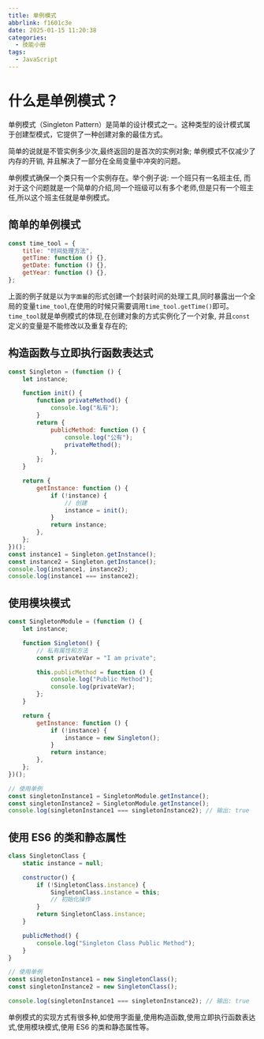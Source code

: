 ```yaml
---
title: 单例模式
abbrlink: f1601c3e
date: 2025-01-15 11:20:38
categories:
  - 技能小册
tags:
  - JavaScript
---
```


# 什么是单例模式？

单例模式（Singleton Pattern）是简单的设计模式之一。这种类型的设计模式属于创建型模式，它提供了一种创建对象的最佳方式。

简单的说就是不管实例多少次,最终返回的是首次的实例对象; 单例模式不仅减少了内存的开销, 并且解决了一部分在全局变量中冲突的问题。

单例模式确保一个类只有一个实例存在。举个例子说: 一个班只有一名班主任, 而对于这个问题就是一个简单的介绍,同一个班级可以有多个老师,但是只有一个班主任,所以这个班主任就是单例模式。

## 简单的单例模式

```js
const time_tool = {
	title: "时间处理方法",
	getTime: function () {},
	getDate: function () {},
	getYear: function () {},
};
```

上面的例子就是以为`字面量`的形式创建一个封装时间的处理工具,同时暴露出一个全局的变量`time_tool`,在使用的时候只需要调用`time_tool.getTime()`即可。`time_tool`就是单例模式的体现,在创建对象的方式实例化了一个对象, 并且`const`定义的变量是不能修改以及重复存在的;

## 构造函数与立即执行函数表达式

```js
const Singleton = (function () {
	let instance;

	function init() {
		function privateMethod() {
			console.log("私有");
		}
		return {
			publicMethod: function () {
				console.log("公有");
				privateMethod();
			},
		};
	}

	return {
		getInstance: function () {
			if (!instance) {
				// 创建
				instance = init();
			}
			return instance;
		},
	};
})();
const instance1 = Singleton.getInstance();
const instance2 = Singleton.getInstance();
console.log(instance1, instance2);
console.log(instance1 === instance2);
```

## 使用模块模式

```js
const SingletonModule = (function () {
	let instance;

	function Singleton() {
		// 私有属性和方法
		const privateVar = "I am private";

		this.publicMethod = function () {
			console.log("Public Method");
			console.log(privateVar);
		};
	}

	return {
		getInstance: function () {
			if (!instance) {
				instance = new Singleton();
			}
			return instance;
		},
	};
})();

// 使用单例
const singletonInstance1 = SingletonModule.getInstance();
const singletonInstance2 = SingletonModule.getInstance();
console.log(singletonInstance1 === singletonInstance2); // 输出: true
```

## 使用 ES6 的类和静态属性

```js
class SingletonClass {
	static instance = null;

	constructor() {
		if (!SingletonClass.instance) {
			SingletonClass.instance = this;
			// 初始化操作
		}
		return SingletonClass.instance;
	}

	publicMethod() {
		console.log("Singleton Class Public Method");
	}
}

// 使用单例
const singletonInstance1 = new SingletonClass();
const singletonInstance2 = new SingletonClass();

console.log(singletonInstance1 === singletonInstance2); // 输出: true
```

单例模式的实现方式有很多种,如使用字面量,使用构造函数,使用立即执行函数表达式,使用模块模式,使用 ES6 的类和静态属性等。
